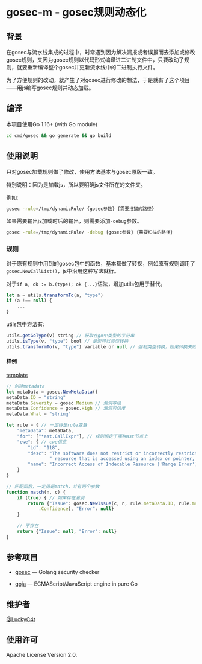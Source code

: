 
# gosec-m - gosec规则动态化

## 背景

在gosec与流水线集成的过程中，时常遇到因为解决漏报或者误报而去添加或修改gosec规则，又因为gosec规则以代码形式编译进二进制文件中，只要改动了规则，就要重新编译整个gosec并更新流水线中的二进制执行文件。

为了方便规则的改动，就产生了对gosec进行修改的想法，于是就有了这个项目——用js编写gosec规则并动态加载。
## 编译

本项目使用Go 1.16+ (with Go module) 
```bash
cd cmd/gosec && go generate && go build
```

## 使用说明

只对gosec加载规则做了修改，使用方法基本与gosec原版一致。

特别说明：因为是加载js，所以要明确js文件所在的文件夹。

例如:
```bash
gosec -rule=/tmp/dynamicRule/ {gosec参数} {需要扫描的路径}
```
如果需要输出js加载时后的输出，则需要添加`-debug`参数。
```bash
gosec -rule=/tmp/dynamicRule/ -debug {gosec参数} {需要扫描的路径}
```

### 规则

对于原有规则中用到的gosec包中的函数，基本都做了转换，例如原有规则调用了`gosec.NewCallList()`，js中沿用这种写法就行。

对于`if a, ok := b.(type); ok {...}`语法，增加utils包用于替代。
```js
let a = utils.transformTo(a, "type")
if (a !== null) {
    ...
}
```
utils包中方法有:
```js
utils.getGoType(v) string // 获取在go中类型的字符串
utils.isType(v, "type") bool // 是否可以类型转换
utils.transformTo(v, "type") variable or null // 强制类型转换，如果转换失败则返回null
```
#### 样例

[template](dynamicRules/template)
```js
// 创建metadata
let metaData = gosec.NewMetaData()
metaData.ID = "string"
metaData.Severity = gosec.Medium // 漏洞等级
metaData.Confidence = gosec.High // 漏洞可信度
metaData.What = "string"

let rule = { // 一定得是rule变量
    "metaData": metaData,
    "for": ["*ast.CallExpr"], // 规则绑定于哪种ast节点上
    "cwe": { // cwe信息
        "id": "118",
        "desc": "The software does not restrict or incorrectly restricts operations within the boundaries of a" +
                " resource that is accessed using an index or pointer, such as memory or files.",
        "name": "Incorrect Access of Indexable Resource ('Range Error')"
    }
}

// 匹配函数，一定得是match，并有两个参数
function match(n, c) {
    if (true) { // 如果存在漏洞
        return {"Issue": gosec.NewIssue(c, n, rule.metaData.ID, rule.metaData.What, rule.metaData.Severity, rule.metaData
            .Confidence), "Error": null}
    }
    
    // 不存在
    return {"Issue": null, "Error": null}
}
```

## 参考项目

- [gosec](https://github.com/securego/gosec) — Golang security checker

- [goja](https://github.com/dop251/goja) — ECMAScript/JavaScript engine in pure Go

## 维护者

[@LuckyC4t](https://github.com/LuckyC4t)

## 使用许可

Apache License Version 2.0.
